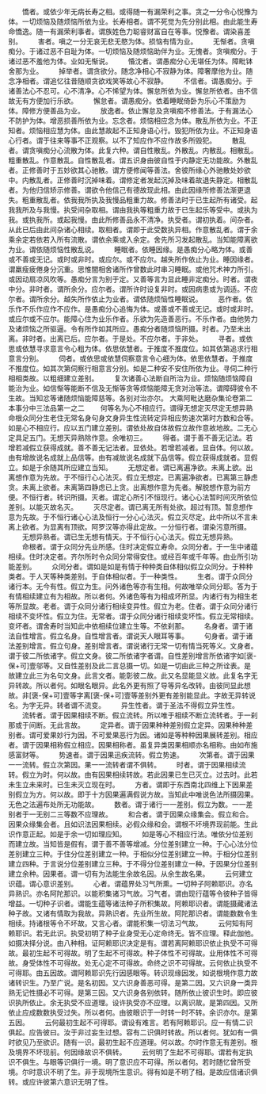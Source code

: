 <!-- { "loadSidebar": true } -->
　　憍者。或依少年无病长寿之相。或得随一有漏荣利之事。贪之一分令心悦豫为体。一切烦恼及随烦恼所依为业。长寿相者。谓不死觉为先分别此相。由此能生寿命憍逸。随一有漏荣利事者。谓族姓色力聪睿财富自在等事。悦豫者。谓染喜差别。
　　害者。嗔之一分无哀无悲无愍为体。损恼有情为业。
　　无惭者。贪嗔痴分。于诸过恶不自耻为体。一切烦恼及随烦恼助伴为业。无愧者。贪嗔痴分。于诸过恶不羞他为体。业如无惭说。
　　惛沈者。谓愚痴分心无堪任为体。障毗钵舍那为业。
　　掉举者。谓贪欲分。随念净相心不寂静为体。障奢摩他为业。随念净相者。谓追忆往昔随顺贪欲戏笑等故心不寂静。
　　不信者。谓愚痴分。于诸善法心不忍可。心不清净。心不悕望为体。懈怠所依为业。懈怠所依者。由不信故无有方便加行乐欲。
　　懈怠者。谓愚痴分。依着睡眠倚卧为乐心不策励为体。障修方便善品为业。
　　放逸者。依止懈怠及贪嗔痴不修善法。于有漏法心不防护为体。增恶损善所依为业。忘念者。烦恼相应念为体。散乱所依为业。不正知者。烦恼相应慧为体。由此慧故起不正知身语心行。毁犯所依为业。不正知身语心行者。谓于往来等事不正观察。以不了知应作不应作故多所毁犯。
　　散乱者。谓贪嗔痴分心流散为体。此复六种。谓自性散乱。外散乱。内散乱。相散乱。粗重散乱。作意散乱。自性散乱者。谓五识身由彼自性于内静定无功能故。外散乱者。正修善时于五妙欲其心驰散。谓方便修闻等善法。舍彼所缘心外驰散处妙欲中。内散乱者。正修善时沉掉味着。谓修定者发起沉掉及味着故退失静定。相散乱者。为他归信矫示修善。谓欲令他信己有德故现此相。由此因缘所修善法渐更退失。粗重散乱者。依我我所执及我慢品粗重力故。修善法时于已生起所有诸受。起我我所及与我慢。执受间杂取相。谓由我执等粗重力故于已生起乐等受中。或执为我。或执我所。或起我慢。由此所修善品永不清净。执受者。谓初执着。间杂者。从此已后由此间杂诸心相续。取相者。谓即于此受数执异相。作意散乱者。谓于余乘余定若依若入所有流散。谓依余乘或入余定。舍先所习发起散乱。当知能障离欲为业。谓依随烦恼性散乱说。
　　睡眠者。依睡因缘。是愚痴分心略为体。或善或不善或无记。或时或非时。或应尔。或不应尔。越失所作依止为业。睡因缘者。谓羸瘦疲倦身分沉重。思惟闇相舍诸所作曾数此时串习睡眠。或他咒术神力所引。或因动扇凉风吹等。愚痴分言为别于定。又善等言为显此睡非定痴分。时者。谓夜中分。非时者。谓所余分。应尔者。谓所许时设复非时。或因病患或为调适。不应尔者。谓所余分。越失所作依止为业者。谓依随烦恼性睡眠说。
　　恶作者。依乐作不乐作应作不应作。是愚痴分心追悔为体。或善或不善或无记。或时或非时。或应尔或不应尔。能障心住为业乐作者。乐欲为先造善恶行。不乐作者。由他势力及诸烦恼之所驱逼。令有所作如其所应。愚痴分者随烦恼所摄。时者。乃至未出离。非时者。出离已后。应尔者。于是处。不应尔者。于非处。
　　寻者。或依思或依慧寻求意言令心粗为体。依思依慧者。于推度不推度位。如其依第追求行相意言分别。
　　伺者。或依思或依慧伺察意言令心细为体。依思依慧者。于推度不推度位。如其次第伺察行相意言分别。如是二种安不安住所依为业。寻伺二种行相相类故。以粗细建立差别。
　　复次诸善心法断自所治为业。烦恼随烦恼障自能治为业。如信惭等能断不信及无惭等贪等烦恼能障无贪对治等法。谓障碍彼令不生故。当知忿等诸随烦恼能障慈等。各别对治亦尔。
大乘阿毗达磨杂集论卷第二
本事分中三法品第一之二
　　何等名为心不相应行。谓得无想定灭尽定无想异熟命根众同分生老住无常名身句身文身异生性流转定异相应势速次第时方数和合等。如是心不相应行。应以五门建立差别。谓依处故自体故假立故作意故地故。二无心定具足五门。无想天异熟除作意。余唯初三。
　　得者。谓于善不善无记法。若增若减假立获得成就。善不善无记法者。显依处。若增若减者。显自体。何以故。由有增故说名成就上品信等。由有减故说名成就下品信等。假立获得成就者。显假立。如是于余随其所应建立当知。
　　无想定者。谓已离遍净欲。未离上欲。出离想作意为先故。于不恒行心心法灭。假立无想定。已离遍净欲者。已离第三静虑贪。未离上欲者。未离第四静虑已上贪。出离想作意为先者。解脱想作意为前方便。不恒行者。转识所摄。灭者。谓定心所引不恒现行。诸心心法暂时间灭所依位差别。以能灭故名灭。
　　灭尽定者。谓已离无所有处欲。超过有顶。暂息想作意为先故。于不恒行诸心心法及恒行一分心心法灭。假立灭尽定。此中所以不言未离上欲者。为显离有顶欲。阿罗汉等亦得此定故。一分恒行者。谓染污意所摄。
　　无想异熟者。谓已生无想有情天。于不恒行心心法灭。假立无想异熟。
　　命根者。谓于众同分先业所感。住时决定假立寿命。众同分者。于一生中诸蕴相续。住时决定者。齐尔所时令众同分常得安住。或经百年或千年等。由业所引功能差别。
　　众同分者。谓如是如是有情于种种类自体相似假立众同分。于种种类者。于人天等种类差别。于自体相似者。于一种类性。
　　生者。谓于众同分诸行本。无今有性。假立为生。问外诸色等亦有生相。何故唯举众同分耶。答为于有情相续建立有为相故。所以者何。外诸色等有为相成坏所显。内诸行有为相生老等所显故。老者。谓于众同分诸行相续变异性。假立为老。住者。谓于众同分诸行相续不变坏性。假立为住。无常者。谓于众同分诸行相续变坏性。假立无常相续。变坏者。谓舍寿时当知此中依相续位建立生等。不依刹那。
　　名身者。谓于诸法自性增言。假立名身。自性增言者。谓说天人眼耳等事。
　　句身者。谓于诸法差别增言。假立句身。差别增言者。谓说诸行无常一切有情当死等义。文身者。谓于彼二所依诸字。假立文身。彼二所依诸字者谓。自性差别增言所依诸字如[褒-保+可]壹邬等。又自性差别及此二言总摄一切。如是一切由此三种之所诠表。是故建立此三为名句文身。此言文者。能彰彼二故。此又名显能显义故。此复名字无异转故。所以者何。如眼名眼异。此名外更有照了导等异名改转。由彼同显此想故。非[褒-保+可]壹等字离[褒-保+可]壹等差别外更有差别能显此。字故无异转说名。为字无异。转者谓不流变。
　　异生性者。谓于圣法不得假立异生性。
　　流转者。谓于因果相续不断。假立流转。所以唯于相续不断立流转者。于一刹那或于间断。无此言故。
　　定异者。谓于因果种种差别假立定异。因果种种差别者。谓可爱果妙行为因。不可爱果恶行为因。诸如是等种种因果展转差别。相应者。谓于因果相称假立相应。因果相称者。虽复异类因果相顺亦名相称。由如布施感富财等。
　　势速者。谓于因果迅疾流转。假立势速。
　　次第者。谓于因果一一流转。假立次第因。果一一流转者谓不俱转。
　　时者。谓于因果相续流转。假立为时。何以故。由有因果相续转故。若此因果已生已灭立。过去时。此若未生立未来时。已生未灭立现在时。
　　方者。谓即于东西南北四维上下因果差别假立为方。何以故。即于十方因果遍满假说方故。当知此中唯说色法所摄因果。无色之法遍布处所无功能故。
　　数者。谓于诸行一一差别。假立为数。一一差别者于一无别二三等数不应理故。
　　和合者。谓于因果众缘集会。假立和合。因果众缘集会者。且如识法因果相续。必假众缘和会。谓根不坏境界现前能。生此识作意正起。如是于余一切如理应知。
　　如是等心不相应行法。唯依分位差别而建立故。当知皆是假有。谓于善不善等增减。分位差别建立一种。于心心法分位差别建立三种。于住分位差别建立一种。于相似分位差别建立一种。于相分位差别建立四种。于言说分位差别建立三种。于不得分位差别建立一种。于因果分位差别建立余种。因果者。谓一切有为法能生余故名因。从余生故名果。
　　云何建立识蕴。谓心意识差别。
　　心者。谓蕴界处习气所熏。一切种子阿赖耶识。亦名异熟识。亦名阿陀那识。以能积集诸习气故。习气者。谓由现行蕴等令彼种子皆得增益。一切种子识者。谓能生蕴等诸法种子所积集故。阿赖耶识者。谓能摄藏诸法种子故。又诸有情取为我故。异熟识者。先业所生故。阿陀那识者。谓能数数令生相续。持诸根等令不坏故。又言心者。谓能积集一切法习气故。
　　云何知有阿赖耶识。若无此识。执受初明了种子业身受无心定命终无。皆不应理。释此伽他。如摄决择分说。由八种相。证阿赖耶识决定是有。谓若离阿赖耶识依止执受不可得故。最初生起不可得故。明了生起不可得故。种子体性不可得故。业用体性不可得故。身受体性不可得故。处无心定不可得故。命终之识不可得故。云何依止执受不可得耶。由五因故。谓阿赖耶识先行因感眼等。转识现缘因发。如说根境作意力故诸转识生。乃至广说。是名初因。又六识身善恶可得。是第二因。又六识身一类异熟无记性摄必不可得。是第三因。又六识身各别依转。随所依止彼识生时。即应彼识执所依止。余无执受不应道理。设许执受亦不应理。以离识故。是第四因。又所依止应成数数执受过失。所以者何。由彼眼识于一时转一时不转。余识亦尔。是第五因。
　　云何最初生起不可得耶。谓设有难言。若有阿赖耶识。应一有情二识俱起。应告彼曰。汝于非过妄生过想。容有二识俱时转故。所以者何。犹如有一俱时欲见乃至欲识。随有一识。最初生起不应道理。何以故。尔时作意无有差别。根及境界不坏现前。何因缘故识不俱转。
　　云何明了生起不可得耶。谓若有定执识不俱生。与眼等识俱行一境。明了意识应不可得。所以者何。若时随忆曾所受境。尔时意识不明了生。非于现境所生意识。得有如是不明了相。是故应信诸识俱转。或应许彼第六意识无明了性。

